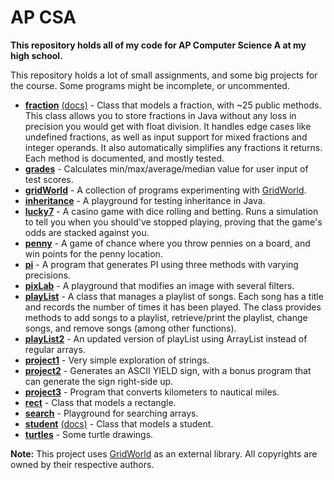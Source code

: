 # AP CSA
**This repository holds all of my code for AP Computer Science A at my high school.**

This repository holds a lot of small assignments, and some big projects for the course. Some programs might be incomplete, or uncommented.

- **[fraction](src/apcs/fraction/Fraction.java)** [(docs)](src/apcs/fraction/doc/apcs/fraction/Fraction.html) - Class that models a fraction, with ~25 public methods. This class allows you to store fractions in Java without any loss in precision you would get with float division. It handles edge cases like undefined fractions, as well as input support for mixed fractions and integer operands. It also automatically simplifies any fractions it returns. Each method is documented, and mostly tested.  
- **[grades](src/apcs/grades/Runner.java)** - Calculates min/max/average/median value for user input of test scores.
- **[gridWorld](src/apcs/gridWorld)** - A collection of programs experimenting with [GridWorld](https://apcentral.collegeboard.org/pdf/gridworld-ap-compscience.pdf?course=ap-computer-science-a).
- **[inheritance](src/apcs/inheritance/Runner.java)** - A playground for testing inheritance in Java.
- **[lucky7](src/apcs/lucky7/GameRunner.java)** - A casino game with dice rolling and betting. Runs a simulation to tell you when you should've stopped playing, proving that the game's odds are stacked against you.
- **[penny](src/apcs/penny/Runner.java)** - A game of chance where you throw pennies on a board, and win points for the penny location.
- **[pi](src/apcs/pi/PiRunner.java)** - A program that generates PI using three methods with varying precisions.
- **[pixLab](src/apcs/pixLab/PixRunner.java)** - A playground that modifies an image with several filters.
- **[playList](src/apcs/playList/PlayList.java)** -  A class that manages a playlist of songs. Each song has a title and records the number of times it has been played. The class provides methods to add songs to a playlist, retrieve/print the playlist, change songs, and remove songs (among other functions).
- **[playList2](src/apcs/playList2/PlayList.java)** - An updated version of playList using ArrayList instead of regular arrays.
- **[project1](src/apcs/project1/Project1.java)** - Very simple exploration of strings.
- **[project2](src/apcs/project2/Project2.java)** - Generates an ASCII YIELD sign, with a bonus program that can generate the sign right-side up.
- **[project3](src/apcs/project3/Project3.java)** - Program that converts kilometers to nautical miles.
- **[rect](src/apcs/rect/Rect.java)** - Class that models a rectangle.
- **[search](src/apcs/search/ALSearch.java)** - Playground for searching arrays.
- **[student](src/apcs/student/Student.java)** [(docs)](src/apcs/student/doc/apcs/student/Student.html) - Class that models a student.
- **[turtles](src/apcs/turtles/TurtleRunner.java)** - Some turtle drawings.

**Note:**
This project uses [GridWorld](https://apcentral.collegeboard.org/pdf/gridworld-ap-compscience.pdf?course=ap-computer-science-a) as an external library. All copyrights are owned by their respective authors.
